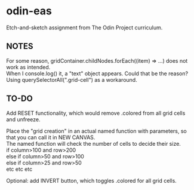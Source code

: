 # odin-eas
Etch-and-sketch assignment from The Odin Project curriculum.

## NOTES
For some reason, gridContainer.childNodes.forEach((item) => ...) does not work as intended.  
When I console.log() it, a "text" object appears. Could that be the reason?  
Using querySelectorAll(".grid-cell") as a workaround.

## TO-DO
Add RESET functionality, which would remove .colored from all grid cells and unfreeze.

Place the "grid creation" in an actual named function with parameters, so that you can call it in NEW CANVAS.  
The named function will check the number of cells to decide their size.  
if column>100 and row>200  
else if column>50 and row>100  
else if column>25 and row>50  
etc etc etc

Optional: add INVERT button, which toggles .colored for all grid cells.
